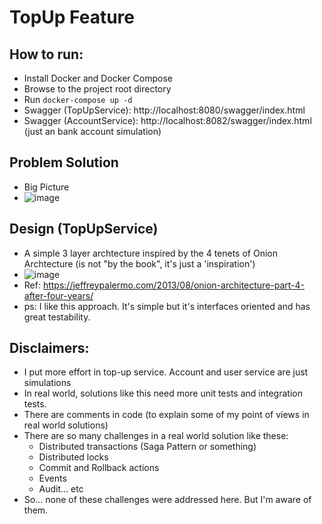 # TopUp Feature

## How to run:
 - Install Docker and Docker Compose
 - Browse to the project root directory  
 - Run `docker-compose up -d`
 - Swagger (TopUpService): http://localhost:8080/swagger/index.html
 - Swagger (AccountService): http://localhost:8082/swagger/index.html (just an bank account simulation)

## Problem Solution 
 - Big Picture
 - ![image](https://github.com/cassio-morais/technical-assessment-topup-feature/assets/63246083/f7a43cea-91fb-4e32-9a58-d0358b8d22fc)

## Design (TopUpService)
 - A simple 3 layer archtecture inspired by the 4 tenets of Onion Archtecture (is not "by the book", it's just a 'inspiration')
 - ![image](https://github.com/cassio-morais/technical-assessment-topup-feature/assets/63246083/cec462c0-b3be-45ee-9ddb-3a147de31484)
 - Ref: https://jeffreypalermo.com/2013/08/onion-architecture-part-4-after-four-years/
 - ps: I like this approach. It's simple but it's interfaces oriented and has great testability. 

## Disclaimers:
 - I put more effort in top-up service. Account and user service are just simulations
 - In real world, solutions like this need more unit tests and integration tests.
 - There are comments in code (to explain some of my point of views in real world solutions)
 - There are so many challenges in a real world solution like these: 
	- Distributed transactions (Saga Pattern or something)
	- Distributed locks
	- Commit and Rollback actions
	- Events
	- Audit... etc
 - So... none of these challenges were addressed here. But I'm aware of them.

